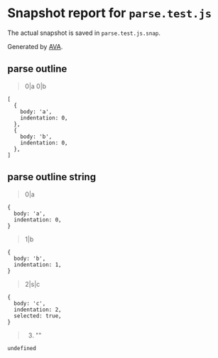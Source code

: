 # Snapshot report for `parse.test.js`

The actual snapshot is saved in `parse.test.js.snap`.

Generated by [AVA](https://avajs.dev).

## parse outline

> 0|a
> 0|b

    [
      {
        body: 'a',
        indentation: 0,
      },
      {
        body: 'b',
        indentation: 0,
      },
    ]

## parse outline string

> 0|a

    {
      body: 'a',
      indentation: 0,
    }

> 1|b

    {
      body: 'b',
      indentation: 1,
    }

> 2|s|c

    {
      body: 'c',
      indentation: 2,
      selected: true,
    }

> 3. ""

    undefined
